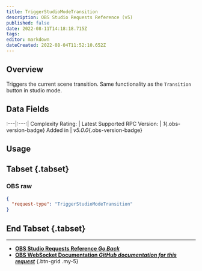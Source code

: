 ```yaml
---
title: TriggerStudioModeTransition
description: OBS Studio Requests Reference (v5)
published: false
date: 2022-08-11T14:18:18.715Z
tags: 
editor: markdown
dateCreated: 2022-08-04T11:52:10.652Z
---
```


## Overview
Triggers the current scene transition. Same functionality as the `Transition` button in studio mode.

## Data Fields
:---|:---:|
Complexity Rating: | <span class="stars stars--1"></span>
Latest Supported RPC Version: | *1*{.obs-version-badge}
Added in | *v5.0.0*{.obs-version-badge}

## Usage
## Tabset {.tabset}
### OBS raw
```json
{
  "request-type": "TriggerStudioModeTransition"
}
```
## End Tabset {.tabset}

---

- [<i class="mdi mdi-chevron-left"></i>**OBS Studio Requests Reference *Go Back***](/en/Broadcasters/OBS/Requests)
- [<i class="mdi mdi-github"></i> **OBS WebSocket Documentation *GitHub documentation for this request***](https://github.com/obsproject/obs-websocket/blob/master/docs/generated/protocol.md#triggerstudiomodetransition)
{.btn-grid .my-5}